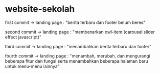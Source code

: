 # website-sekolah
<p> first commit -> landing page : "berita terbaru dan footer belum beres" </p>
<p> second commit -> landing page : "membenarkan owl-item (carousel slider effect javascript)" </p>
<p> third commit -> landing page : "menambahkan berita terbaru dan footer" </p>
<p> fourth commit -> landing page : "menambah, merubah, dan mengurangi beberapa fitur dan fungsi serta menambahkan beberapa halaman baru untuk menu-menu lainnya" </p>